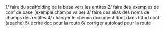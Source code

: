 1/ faire du scaffolding de la base vers les entités
2/ faire des exemples de conf de base (exemple champs value)
3/ faire des alias des noms de champs des entités
4/ changer le chemin document Root dans httpd.conf (apache)
5/ écrire doc pour la route
6/ corriger autoload pour la route
